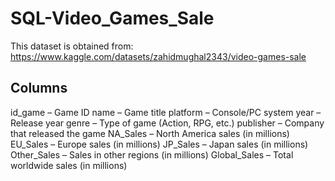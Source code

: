 # SQL-Video_Games_Sale
This dataset is obtained from:
https://www.kaggle.com/datasets/zahidmughal2343/video-games-sale

## Columns
id_game – Game ID
name – Game title
platform – Console/PC system
year – Release year
genre – Type of game (Action, RPG, etc.)
publisher – Company that released the game
NA_Sales – North America sales (in millions)
EU_Sales – Europe sales (in millions)
JP_Sales – Japan sales (in millions)
Other_Sales – Sales in other regions (in millions)
Global_Sales – Total worldwide sales (in millions)
